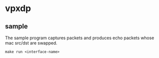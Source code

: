 # vpxdp

## sample

The sample program captures packets and produces echo packets whose mac src/dst are swapped.

```
make run <interface-name>
```

